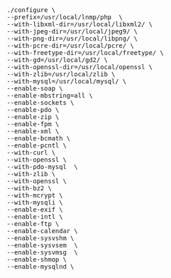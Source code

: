 <pre>
./configure \
--prefix=/usr/local/lnmp/php  \
--with-libxml-dir=/usr/local/libxml2/ \
--with-jpeg-dir=/usr/local/jpeg9/ \
--with-png-dir=/usr/local/libpng/ \
--with-pcre-dir=/usr/local/pcre/ \
--with-freetype-dir=/usr/local/freetype/ \
--with-gd=/usr/local/gd2/ \
--with-openssl-dir=/usr/local/openssl \
--with-zlib=/usr/local/zlib \
--with-mysql=/usr/local/mysql/ \
--enable-soap \
--enable-mbstring=all \
--enable-sockets \
--enable-pdo \
--enable-zip \
--enable-fpm \
--enable-xml \
--enable-bcmath \
--enable-pcntl \
--with-curl \
--with-openssl \
--with-pdo-mysql  \
--with-zlib \
--with-openssl \
--with-bz2 \
--with-mcrypt \
--with-mysqli \
--enable-exif \
--enable-intl \
--enable-ftp \
--enable-calendar \
--enable-sysvshm \
--enable-sysvsem  \
--enable-sysvmsg  \
--enable-shmop \
--enable-mysqlnd \


</pre>  